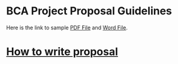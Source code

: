 # BCA Project Proposal Guidelines


Here is the link to sample [PDF File](./bca-project-guide/trading-system-proposal.pdf) and [Word File](./bca-project-guide/trading-system-proposal.docx).



# [How to write proposal](./proposal-guide.md)






